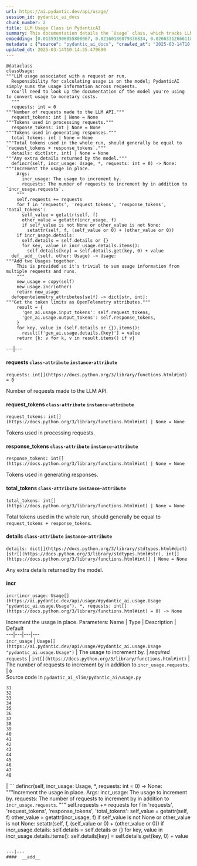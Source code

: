 ```yaml
---
url: https://ai.pydantic.dev/api/usage/
session_id: pydantic_ai_docs
chunk_number: 2
title: LLM Usage Class in PydanticAI
summary: This documentation details the `Usage` class, which tracks LLM usage metrics such as the number of requests, request and response tokens, and total tokens used. It also outlines a method to increment usage details based on additional input.
embedding: [0.013591906055808067, 0.02160186879336834, 0.02663312666118145, -0.05471806228160858, 0.044154923409223557, 0.006373552605509758, -0.029186302796006203, -0.0011686411453410983, 0.0071213580667972565, -0.012146358378231525, -0.0032603053841739893, -0.009061270393431187, -0.054968371987342834, -0.019962329417467117, 0.009549378417432308, -0.011989913880825043, -0.0007532807067036629, 0.03549414873123169, 0.018422914668917656, 0.06868543475866318, -0.010444240644574165, 0.05677061527967453, 0.061626654118299484, -0.022027399390935898, -0.0005100093549117446, -0.015031196177005768, -0.004083204083144665, 0.018698258325457573, -0.004173941910266876, -0.029586801305413246, 0.004965551197528839, -0.018598133698105812, -0.06282814592123032, 0.009549378417432308, -0.009192684665322304, -0.01166450884193182, 0.0019821529276669025, 0.02434277907013893, -0.0061607882380485535, 0.0031492295674979687, -0.03281581774353981, -0.07444259524345398, 0.0018648195546120405, 0.004148910753428936, -0.05371681600809097, 0.0263077225536108, 0.041651807725429535, -0.008028736338019371, 0.01381718646734953, 0.03424259275197983, 0.023579329252243042, -0.0173465758562088, -0.03319128602743149, -0.013679515570402145, -0.013829701580107212, -0.013804671354591846, -0.009305324405431747, 0.01677086018025875, 0.006367295049130917, -0.06217733770608902, 0.0313139483332634, -0.034618061035871506, 0.02793474681675434, -0.03914869576692581, -0.045431509613990784, 0.003739025676622987, 0.007678300607949495, 0.0665828213095665, -0.030537985265254974, -0.03857297822833061, 0.01929900422692299, 0.014280262403190136, -0.06032503396272659, 0.01839788444340229, -0.014280262403190136, 0.011933594010770321, -0.016645705327391624, 0.0718393549323082, 0.002787842648103833, 0.02903611585497856, 0.008704577572643757, 0.0014760547783225775, -0.017309030517935753, 0.014843462966382504, -3.881781594827771e-05, -0.04080075025558472, -0.03459302708506584, -0.020337797701358795, -0.002210562117397785, -0.08480548858642578, -0.027659403160214424, -0.03093848191201687, -0.034467872232198715, 0.010463014245033264, 0.049361396580934525, -0.0019195751519873738, -0.006608219817280769, 0.03379203379154205, 0.013541843742132187, 0.024104982614517212, 0.021777087822556496, -0.03241531923413277, -0.010957378894090652, -0.03151419758796692, 0.0030303318053483963, 0.02261563017964363, 0.013391656801104546, 0.013504297472536564, 0.011032472364604473, -0.01710878126323223, -0.0468582846224308, 0.031063638627529144, 0.0034887143410742283, -0.024079952389001846, -0.015319054946303368, -0.020012391731142998, -0.04971183463931084, 0.015932317823171616, -0.028710711747407913, -0.04740896821022034, -0.059473976492881775, -0.03862304240465164, 0.044480327516794205, -0.01436787098646164, 0.011902304366230965, -0.035519178956747055, 0.02327895537018776, -0.03549414873123169, -0.0164830032736063, -0.010882286354899406, 0.06678307056427002, -0.012083780020475388, 0.02931145951151848, -0.03056301549077034, -0.011626962572336197, -0.045631758868694305, -0.012903549708425999, 0.04655791074037552, -0.047984685748815536, 0.0019133173627778888, 0.044380202889442444, -0.020688233897089958, 0.0015707036945968866, 0.015243961475789547, -0.04645778611302376, 0.01449302677065134, 0.002268446609377861, -0.014217684976756573, 0.010794676840305328, -0.03647036477923393, -0.025932256132364273, 0.024492966011166573, -0.03136401250958443, -0.044680576771497726, 0.008341625332832336, -0.02012503333389759, -0.006927366368472576, 0.054868247359991074, 0.02299109660089016, -0.012327834032475948, -0.03601980209350586, 0.019461708143353462, 0.009611955843865871, -0.0370711125433445, 0.0066582816652953625, 0.016069987788796425, -0.05662042647600174, -0.02155180647969246, -0.0641297698020935, -0.037296392023563385, -0.028860898688435555, -0.027183812111616135, 0.0067020864225924015, -0.04483076184988022, -0.013854732736945152, -0.06257783621549606, -0.053066007792949677, -0.004461799748241901, 0.006858530919998884, -0.04375442489981651, -0.015682006254792213, 0.00044899596832692623, -0.07018730044364929, -0.011820953339338303, -0.027133749797940254, -0.02380460873246193, 0.0001490134745836258, 0.04755915701389313, 0.013979888521134853, 0.07904832065105438, 0.022778332233428955, 0.035143714398145676, 0.060775596648454666, 0.05018742382526398, -0.02040037512779236, 0.02883586660027504, 0.03311619162559509, -0.005228378344327211, -0.0038266347255557775, 0.001237476710230112, 0.02231525629758835, 0.007496824953705072, 0.04488082602620125, -0.03196476027369499, 0.03536899387836456, -0.046833254396915436, -0.04550660401582718, -0.009349129162728786, 0.00048497822717763484, -0.02385467104613781, -0.01154561061412096, -0.05226501077413559, 0.000677405099850148, 0.00368896359577775, -0.048885807394981384, 0.020563077181577682, -0.005334760528057814, -0.026082443073391914, -0.005084449425339699, 0.015268992632627487, -0.0036451590713113546, 0.023929765447974205, 0.032790787518024445, -0.03794720023870468, -0.009999938309192657, 0.0014604103052988648, -0.002715878188610077, -0.01523144543170929, -0.01111382432281971, 0.018948569893836975, -0.025268930941820145, -0.005522494204342365, -0.01188353169709444, -0.03281581774353981, 0.019386613741517067, -0.0013360368320718408, 0.04215243086218834, -0.014931071549654007, 0.02214003913104534, -0.013091283850371838, 0.009080043993890285, -0.004959293641149998, -0.00586980115622282, 0.05406725034117699, -0.02573200687766075, 0.01036914810538292, -0.008954888209700584, 0.005632005166262388, 0.01015638280659914, 0.04853536933660507, 0.02212752401828766, -0.03752167150378227, 0.023391595110297203, 0.004527506418526173, -0.022240163758397102, -0.03869813308119774, -0.012490536086261272, 0.04420498386025429, -0.04603225737810135, 0.05311606824398041, 0.05907347798347473, -0.021689478307962418, -0.05667049065232277, 0.046057287603616714, 0.014743338339030743, -0.0024421000853180885, 0.003009994048625231, 0.05371681600809097, 0.03008742444217205, -0.011964882723987103, 0.006276557222008705, -0.005409853998571634, 0.016257721930742264, 0.00792861171066761, 0.0037859592121094465, -0.04525629058480263, 0.015006165020167828, 0.01777210645377636, 0.023028643801808357, -0.025782069191336632, 0.012065007351338863, -0.01030031219124794, 0.04623250663280487, 0.04302852228283882, 0.019762080162763596, 0.03717123717069626, 0.009893556125462055, 0.014305293560028076, 0.008354141376912594, -0.02126394957304001, -0.04470560699701309, 0.003817248158156872, 0.02898605354130268, -0.024180077016353607, 0.0050656758248806, 0.017446700483560562, 0.012352865189313889, -0.03744657710194588, 0.0066582816652953625, 0.02361687645316124, 0.03266563266515732, 0.0006762317498214543, -0.024730760604143143, -0.016833437606692314, -0.00718393549323082, 0.029336489737033844, -0.007227740250527859, -0.007565660402178764, 0.005378565285354853, -0.0050030979327857494, 0.022165069356560707, 0.014255231246352196, -0.003282207529991865, 0.008060025051236153, 0.0011029343586415052, 0.008729608729481697, 0.04067559540271759, 0.01690853200852871, 0.003995595034211874, 0.02903611585497856, 0.06397958099842072, 0.005012484733015299, 0.015932317823171616, -0.023454172536730766, 0.03917372599244118, 0.003570065600797534, -0.015093774534761906, -0.010963637381792068, -0.02961183339357376, -0.01595734804868698, 0.010187671519815922, 0.01104498840868473, -0.0245805736631155, 0.030012330040335655, -0.00891108438372612, 0.021001122891902924, 0.019574347883462906, 0.03324134647846222, 0.005994956940412521, 0.06458032876253128, -0.031163763254880905, -0.016082504764199257, -0.046683065593242645, -0.0654313862323761, -0.03103860653936863, 0.008992435410618782, 0.03874819725751877, 0.023216377943754196, -0.014192653819918633, 0.04810984060168266, -0.003105425275862217, 0.02548169530928135, 0.015031196177005768, 0.0289359912276268, -0.018860960379242897, -0.013203923590481281, 0.03439277783036232, -0.032790787518024445, 0.0018241439247503877, 0.025757037103176117, -0.09461768716573715, 0.020062454044818878, -0.017421670258045197, -0.02710871957242489, -0.024417871609330177, 0.010688294656574726, 0.014693276025354862, -0.0066207353956997395, -0.05421743914484978, -0.0013516813050955534, 0.012296545319259167, 0.033316440880298615, 0.039073601365089417, -0.01653306372463703, -0.03862304240465164, 0.017071234062314034, 0.00023368910478893667, 0.019173849374055862, -0.008879794739186764, -0.011933594010770321, 0.03314122185111046, 0.020725779235363007, 0.007096326909959316, -0.0036013545468449593, 0.02966189570724964, 0.0025469178799539804, 0.007033749017864466, 0.0013055300805717707, -0.0263077225536108, -0.012227709405124187, 0.04135143384337425, -0.012916065752506256, -0.007177677936851978, 0.013241470791399479, -0.00016553793102502823, 0.0007149517768993974, 0.04057547077536583, 0.051514074206352234, 0.045005980879068375, -0.01748424768447876, -0.03927385061979294, 0.020675716921687126, -0.00011801788787124678, -0.02376706339418888, -0.008185180835425854, -0.012509309686720371, 0.03391718864440918, 0.04085081070661545, 0.01381718646734953, 0.06242765113711357, 0.03531892970204353, -0.017321545630693436, 0.016232691705226898, -0.00722148222848773, -0.0014533703215420246, -0.029787050560116768, 0.014004919677972794, 0.03098854422569275, 0.048560403287410736, 0.04665803536772728, -0.03464309126138687, -0.02165193110704422, -0.0014510236214846373, -0.058322545140981674, -0.02088848128914833, 0.004195843823254108, 0.004956164862960577, -0.026958532631397247, -0.0019774597603827715, -0.0289359912276268, -0.013141346164047718, -0.016357846558094025, 0.02011251635849476, -0.016645705327391624, 0.003210243070498109, -0.004630759824067354, -0.007133873645216227, 0.0318896658718586, 0.0446305125951767, -0.02610747329890728, 0.018047448247671127, -0.0353439636528492, 0.03559427335858345, 0.03176451101899147, -0.07914844900369644, -0.013541843742132187, -0.008979919366538525, -0.016745829954743385, 0.06372927129268646, 0.01782216876745224, -0.009205199778079987, 0.05982441082596779, -0.0022168199066072702, 0.04480573162436485, -0.05531880632042885, -0.040550436824560165, 0.04205230623483658, -0.008110087364912033, 0.014054981991648674, -0.037196267396211624, 0.025356540456414223, -0.0020588107872754335, -0.0020353442523628473, -0.016733312979340553, -0.028485432267189026, 0.010644489899277687, -0.024605605751276016, 0.00107164541259408, -0.0022543666418641806, 0.009036240167915821, 0.045681823045015335, -0.004380448721349239, 0.03391718864440918, 0.01576961576938629, -0.01785971410572529, -0.032165009528398514, -0.019286489114165306, 0.012571887113153934, -0.019962329417467117, 0.0026720736641436815, 0.02050049975514412, -0.001507343607954681, 0.0012069700751453638, 0.009730854071676731, -0.05073811113834381, -0.011489290744066238, 0.0034949721302837133, -0.035143714398145676, -0.03324134647846222, -0.024104982614517212, -0.013191408477723598, 0.012797167524695396, 0.053917065262794495, -0.012891034595668316, 0.03259053826332092, 0.0005424716509878635, -0.00047285377513617277, -0.014004919677972794, 0.00037194701144471765, -0.06613225489854813, -0.029386552050709724, -0.017596887424588203, 0.002634526928886771, 0.044154923409223557, 0.01931152120232582, -0.024680698290467262, 0.019699502736330032, -0.017133811488747597, -0.012697042897343636, 0.025506727397441864, -0.07844758033752441, -0.01161444652825594, 0.024079952389001846, 0.046833254396915436, -0.004245906136929989, 0.032740723341703415, 0.0029020472429692745, 0.02078835666179657, 0.00449308892711997, -0.0006969606620259583, 0.030437860637903214, -0.031113700941205025, 0.0012773701455444098, -0.0219898521900177, -0.0020275218412280083, -0.01719638891518116, -0.035994771867990494, 0.021489229053258896, 0.011658251285552979, -0.013979888521134853, -0.029686925932765007, -0.0008080363040789962, -0.010018711909651756, 0.0021839665714651346, -0.02816002629697323, 0.017521794885396957, -0.017947323620319366, -0.010075031779706478, -0.02826015092432499, -0.002969318302348256, 0.028710711747407913, 0.0514640137553215, -0.0004364804190117866, -0.0023529266472905874, -0.003723381320014596, 0.0026360913179814816, 0.051614198833703995, -0.041276343166828156, -0.014555605128407478, -0.024130014702677727, 0.022052429616451263, -0.03466812148690224, 0.02715878188610077, -0.0514640137553215, 0.0016411037649959326, 0.03136401250958443, 0.0031899053137749434, -0.03294097259640694, 0.0306631401181221, -0.03416749835014343, 0.029336489737033844, -0.035243839025497437, 0.02491849474608898, 0.018998632207512856, -0.051564138382673264, 0.020425405353307724, 0.02175205573439598, 0.01958686299622059, -0.003970563877373934, 0.028685681521892548, 0.041551683098077774, -0.0008917342056520283, 0.004552537575364113, -0.032890912145376205, -0.010913575068116188, -0.04375442489981651, 0.016633188351988792, 0.012521824799478054, -0.005118866916745901, -0.012991159223020077, -0.03484334051609039, -0.021777087822556496, 0.0034605544060468674, -0.027859652414917946, -0.04943649098277092, 0.0038673102390021086, -0.03431768715381622, 0.061826903373003006, 0.03559427335858345, 0.005951152183115482, -0.017509279772639275, 0.015431694686412811, 0.021426651626825333, 0.0004302226298023015, -0.026958532631397247, 0.0544176883995533, -0.003917372785508633, -0.006135757081210613, 0.0058259968645870686, 0.009417964145541191, 0.015969863161444664, -0.01166450884193182, -0.027008594945073128, 0.0130287054926157, -0.028910961002111435, 0.029862143099308014, 0.00941170658916235, 0.0044086086563766, -0.01824769750237465, 0.026482941582798958, -0.01394234225153923, -0.04665803536772728, 0.0008119474514387548, -0.01988723687827587, -0.04996214434504509, 0.017922293394804, -0.02300361357629299, 0.021877212449908257, 0.009161395020782948, -0.04755915701389313, 0.018047448247671127, -0.008498070761561394, -0.0020056196954101324, -0.014943587593734264, 0.042177461087703705, 0.010588170029222965, -0.04881071299314499, -0.026382816955447197, 0.025469180196523666, 0.011633220128715038, -0.022502990439534187, 0.023303987458348274, 0.033266376703977585, -0.00651435274630785, -0.013692030683159828, 0.012039976194500923, 0.013629453256726265, 0.009380417875945568, 0.011082534678280354, 0.0051689292304217815, 0.014580636285245419, 0.050813205540180206, 0.04828505963087082, 0.0027768914587795734, 0.0033291408326476812, 0.007252771407365799, -0.010437983088195324, 0.03479327633976936, 0.029136240482330322, -0.01111382432281971, -0.01916133426129818, -0.020588109269738197, 0.04733387753367424, -0.007922354154288769, 0.037196267396211624, 0.006289072800427675, -0.015581881627440453, 0.0014987392351031303, -0.0075093405321240425, 0.017747074365615845, -0.0341925285756588, -0.0027643758803606033, -0.007784682791680098, -0.00655189948156476, 0.03071320243179798, 0.030262641608715057, 0.014555605128407478, 0.01235912274569273, 0.030838359147310257, 0.02347920462489128, -0.03812241926789284, 0.06963662058115005, 0.03717123717069626, 0.03521880507469177, -0.020613139495253563, 0.030012330040335655, 0.0031132474541664124, -0.02851046249270439, -0.02903611585497856, 0.05406725034117699, 0.02040037512779236, -0.01087602786719799, -0.02931145951151848, -0.026457909494638443, 0.014242716133594513, -0.044154923409223557, -0.00960569828748703, -0.007628238294273615, 0.029787050560116768, 0.031213825568556786, -0.011432970874011517, -0.006852273363620043, 0.008210211992263794, -0.044380202889442444, 0.012377896346151829, -0.004877942614257336, 0.028009839355945587, -0.018523039296269417, 0.0017334060976281762, -0.033216316252946854, 0.0053629204630851746, -0.010619458742439747, -0.015081258490681648, -0.01091983262449503, -0.017947323620319366, 0.02615753561258316, -0.023078706115484238, 0.018260212615132332, 0.0022997355554252863, -0.008404203690588474, 0.001502650324255228, 0.013391656801104546, 0.007615722715854645, 0.04753412678837776, -0.04738393798470497, -0.013441719114780426, 0.00259385141544044, -0.0009152008569799364, -0.01111382432281971, -0.010012454353272915, 0.0031492295674979687, 0.008060025051236153, -0.016232691705226898, 0.007453020196408033, -0.010262764990329742, 0.027909714728593826, 0.016983624547719955, 0.04365430027246475, -3.231558730476536e-05, -0.006570673082023859, -0.0228909719735384, 0.036820799112319946, 0.020613139495253563, -0.02337907999753952, -0.015181383118033409, -0.010556881316006184, -0.041751932352781296, 0.024805855005979538, -0.029862143099308014, 0.020225156098604202, -0.015694521367549896, -0.04297845810651779, -0.003842279314994812, 0.008942373096942902, -0.002609495772048831, 0.006889820098876953, 0.00740295834839344, 0.014718307182192802, -0.058172356337308884, 0.0509633906185627, -0.043804485350847244, 0.008304079063236713, 0.0176344346255064, 0.0033385276328772306, 0.023291470482945442, 0.01163947768509388, 0.017309030517935753, -0.0008056896622292697, -0.047358907759189606, 0.005522494204342365, -0.024455418810248375, -0.0075093405321240425, 0.004189586266875267, 0.010569396428763866, 0.001106845447793603, -0.010882286354899406, -0.01849800907075405, -0.027033625170588493, -0.01566949114203453, 0.02017509564757347, -0.05877310410141945, 0.03146413713693619, 0.018272727727890015, -0.004574439954012632, 0.014242716133594513, -0.006777179893106222, -0.006257783621549606, -0.04638269171118736, 0.008779670111835003, -0.01441793330013752, -0.006198334973305464, 0.00039150260272435844, -0.005231507122516632, -0.057271238416433334, 0.012809683568775654, -0.019812142476439476, 0.0035262610763311386, -0.035143714398145676, 0.008510585874319077, -0.010100062936544418, -0.038297634571790695, -0.022252678871154785, 0.006054405588656664, -0.01983717456459999, -0.003152358578518033, 0.02041289024055004, 0.024355294182896614, -0.08851009607315063, -0.003110118443146348, 0.0544176883995533, 0.013354110531508923, 0.030863389372825623, 0.017371607944369316, 0.016971109434962273, -0.012640723027288914, -0.025268930941820145, -0.03103860653936863, 0.01863567903637886, -0.02961183339357376, 0.0026235757395625114, -0.033266376703977585, -9.76800947682932e-05, -0.004918618127703667, -0.0028832738753408194, 0.013454235158860683, 0.04795965552330017, -0.017409155145287514, -0.021902242675423622, 0.01530653890222311, -0.012340349145233631, 0.002133904257789254, -0.011683282442390919, 0.018072480335831642, -0.0005014049238525331, 0.012321576476097107, 0.013491781428456306, -0.019674472510814667, 0.009624470956623554, 0.0015933881513774395, 0.014267747290432453, 0.013854732736945152, -0.017208905890583992, 0.04277820885181427, 0.011877273209393024, 0.01245298981666565, 0.0038798258174210787, -0.010813450440764427, 0.04891083762049675, -0.029912205412983894, 0.03769689053297043, 0.04753412678837776, 0.01839788444340229, 0.007146389223635197, -0.026908470317721367, -0.011608188971877098, -0.001608250429853797, 0.003970563877373934, 0.01480591669678688, -0.011232721619307995, -0.004186457488685846, -0.0059636677615344524, 0.013454235158860683, 0.059524040669202805, -0.028059901669621468, -0.002144855447113514, -0.0003162136417813599, 0.02376706339418888, 0.05036264285445213, -0.00968079175800085, -0.013529328629374504, -0.010012454353272915, -0.005725872237235308, -0.022678207606077194, 0.026407847180962563, -0.03123885579407215, 0.0019774597603827715, 0.013516812585294247, 0.037571731954813004, 0.006833499763160944, -0.01800990104675293, -0.0193615835160017, -0.0002667380322236568, 0.002762811491265893, 0.02821008861064911, 0.022678207606077194, -0.01008128933608532, 0.017133811488747597, 0.06728368997573853, 0.005287827458232641, 0.0007544540567323565, 0.027534248307347298, 0.006057534832507372, 0.0217019934207201, -0.022252678871154785, -0.025706974789500237, -0.026032380759716034, 0.029762020334601402, 0.015268992632627487, 0.006016858853399754, 0.03481831029057503, -0.008704577572643757, -0.027058657258749008, -0.006239010486751795, -0.021238917484879494, 0.006733375135809183, 0.0019023662898689508, -0.00871709268540144, -0.01473082322627306, 0.008247759193181992, -0.004724626895040274, 0.012840972281992435, -0.011007441207766533, 0.04598219320178032, 0.010707068257033825, -0.015744583681225777, -0.007609465159475803, 0.03549414873123169, -0.01173960231244564, -0.0033792031463235617, -0.028660649433732033, 0.08029988408088684, -0.013491781428456306, 0.020613139495253563, -0.016896016895771027, 0.00037898702430538833, -0.023366564884781837, 0.0085481321439147, -0.019148817285895348, 0.03093848191201687, -0.029211334884166718, -0.006345392670482397, -0.014981133863329887, 0.01772204414010048, 0.0023544910363852978, -0.005522494204342365, 0.023679453879594803, -0.0382225438952446, 0.0051595428958535194, 0.050988420844078064, -0.009937360882759094, 0.009906071238219738, -0.0596742257475853, -0.006329748313874006, 0.03113873116672039, -0.03113873116672039, 0.002715878188610077, -0.01533157005906105, -0.01743418537080288, -0.000724338460713625, 0.03779701516032219, -0.0029427227564156055, -0.04130137339234352, 0.03459302708506584, 0.011245237663388252, -0.007290318142622709, -0.01023147627711296, -0.012584403157234192, -0.021326526999473572, 0.0023560556583106518, 0.015156351961195469, 0.007071295753121376, -0.03141407296061516, 0.02941158413887024, 0.012759621255099773, -0.0393739752471447, 0.022202616557478905, 0.003069442929700017, -0.034993525594472885, 0.03579452261328697, 0.027384061366319656, 0.028485432267189026, -0.0009816897800192237, -0.007966158911585808, -0.020613139495253563, -0.004721497651189566, 0.020900998264551163, -0.016983624547719955, 0.006426743697375059, -0.02448044903576374, 0.010212702676653862, 0.030888419598340988, 0.008923599496483803, 0.021576838567852974, 0.012866003438830376, 0.03186463564634323, 0.04022503271698952, -0.0006465073092840612, -0.015932317823171616, 0.017421670258045197, 0.018948569893836975, 0.01624520681798458, 0.041801996529102325, -0.005572556518018246, 0.01958686299622059, 0.030062392354011536, 0.0014064369024708867, 0.02495604194700718, 0.02600734867155552, 0.004033141769468784, 0.014267747290432453, 0.01743418537080288, -0.038297634571790695, 0.011151370592415333, 0.009943618439137936, 0.0058228676207363605, -0.018235182389616966, 0.03439277783036232, 0.013016190379858017, 0.034467872232198715, -0.01478088553994894, -0.016745829954743385, 0.011845984496176243, 0.04355417564511299, -0.027509218081831932, -0.0027612471021711826, -0.0034261366818100214, 0.022027399390935898, -0.029711958020925522, -0.0006410317146219313, -0.033316440880298615, 0.01653306372463703, -0.04911108687520027, -0.008460523560643196, -0.028660649433732033, 0.016257721930742264, 0.001332125742919743, -0.02600734867155552, -0.043429020792245865, 0.01310379896312952, 0.006035632453858852, -0.0036451590713113546, 0.003247789805755019, 0.015519303269684315, 0.004824751056730747, 0.020588109269738197, 0.05111357569694519, 0.01243421621620655, -0.008485554717481136, 0.024017373099923134, -0.04645778611302376, -0.029211334884166718, 0.015682006254792213, -0.002025957452133298, -0.006470548454672098, -0.010050000622868538, -0.011533095501363277, 0.013391656801104546, -0.002213690895587206, 0.016983624547719955, -0.01576961576938629, 0.003948661498725414, 7.70489641581662e-05, 0.00028668472077697515, 0.03003736212849617, 0.04255292937159538, 0.02821008861064911, -0.015093774534761906, 0.021051185205578804, 0.0008275919244624674, 0.003964305855333805, -0.03098854422569275, 0.06463038921356201, 0.006120112258940935, 0.005369178485125303, 0.011195175349712372, 0.00047989378799684346, 0.009180168621242046, 0.023341532796621323, 0.04277820885181427, -0.005960538983345032, 0.037196267396211624, -0.05346650257706642, -0.04440523311495781, -0.0023779578041285276, -0.017997385933995247, 0.024931009858846664, 0.022553052753210068, -0.026482941582798958, 0.007309091277420521, -0.011564384214580059, 0.010888543911278248, -0.013929826207458973, 0.006245268043130636, 0.008541874587535858, -0.030863389372825623, -0.02740909345448017, -0.004602599889039993, -0.007959901355206966, -0.011708313599228859, -0.012703301385045052, -0.026407847180962563, 0.013679515570402145, 0.0007337251445278525, 0.016983624547719955, -0.026883438229560852, 0.013141346164047718, -0.018135057762265205, 0.0029536739457398653, 0.039449069648981094, 0.008629484102129936, 0.02055056206882, 0.016032442450523376, -0.002999042859300971, 0.014155106619000435, -0.009230230934917927, -0.0014173879753798246, -0.010663263499736786, 0.024355294182896614, -0.0003166047390550375, -0.02117634005844593, -0.013704546727240086, 0.017697012051939964, 0.042853303253650665, -0.012340349145233631, 0.010913575068116188, 0.01604495756328106, -0.007909839041531086, -0.020538046956062317, 0.015882255509495735, 0.00864825677126646, -0.00936790183186531, 0.025406602770090103, 0.037671856582164764, -0.030813327059149742, -0.022878456860780716, -0.016996141523122787, 0.00785351824015379, 0.018272727727890015, 0.01604495756328106, 0.018523039296269417, 0.011220206506550312, 0.028134996071457863, -0.004715240094810724, -0.012941096909344196, -0.010450499132275581, -0.016508033499121666, -0.004080074839293957, 0.04020000249147415, -0.0005721960915252566, -0.025168806314468384, -7.401785114780068e-05, -0.038247574120759964, 0.0336168147623539, -0.057221174240112305, -0.012797167524695396, -0.01929900422692299, -0.007672043051570654, 0.028385307639837265, -0.021576838567852974, 0.004774689208716154, -0.0017756461165845394, -0.019173849374055862, 0.002173015382140875, -0.026407847180962563, -0.007728362921625376, -0.002320073312148452, 0.018986115232110023, 0.0897616520524025, 0.013754609040915966, 0.0016989882569760084, 0.019674472510814667, 0.02237783372402191, 0.007058780174702406, 0.02012503333389759, 0.010193930007517338, -0.013304048217833042, -0.022865941748023033, 0.0022230776958167553, 0.046582940965890884, 0.033166252076625824, 0.007672043051570654, 0.0006977429147809744, 0.015131320804357529, 0.025757037103176117, 0.009061270393431187, 0.005635134410113096, 0.016883499920368195, 0.02424265444278717, -0.004981196019798517, -0.016370361670851707, -0.01657061092555523, 0.015444209799170494, -0.0046683065593242645, 0.01599489524960518, -0.003376074368134141, 0.05687073990702629, 0.007815971970558167, 0.012571887113153934, -0.017309030517935753, 0.061676718294620514, 0.020900998264551163, -0.041601747274398804, -0.0190737247467041, 0.0012695478508248925, 0.002867629285901785, 0.004317870829254389, 0.038823291659355164, 0.004183328244835138, 0.012052491307258606, -0.002668944653123617, -0.018961085006594658, -0.028660649433732033, 0.004812235478311777, 0.03346662595868111, -0.015481757000088692, 0.005960538983345032, -0.0018882862059399486, 0.011871015653014183, 0.002822260372340679, 0.013604422099888325, -0.006307845935225487, -0.010669521056115627, 0.01389227993786335, -0.0030835228972136974, 0.05018742382526398, -0.02898605354130268, 0.011795922182500362, -0.06633250415325165, 0.03376699984073639, 0.004621373489499092, 0.020250188186764717, 0.002381086815148592, -0.010475530289113522, -0.011426713317632675, -0.028585556894540787, -0.015456725843250751, 0.03381706401705742, -0.012966128066182137, 0.01633281633257866, 0.0019414774142205715, 0.031013576313853264, -0.01715884357690811, 0.015869740396738052, -0.012584403157234192, -0.024130014702677727, 0.046582940965890884, -0.01724645122885704, 0.004205230623483658, -0.012233966961503029, -0.020100001245737076, 0.01997484639286995, -0.05011233314871788, -0.053917065262794495, 0.009474284946918488, 0.026382816955447197, -0.04465554654598236, 0.013404172845184803, 0.009004950523376465, -0.0010646054288372397, 0.017546825110912323, -0.013466750271618366, 0.005290956236422062, -0.008422977291047573, 0.0065894462168216705, 0.017659464851021767, -0.009780916385352612, -0.006758406292647123, 0.03857297822833061, -0.0032915943302214146, -0.0006292983889579773, 0.07439253479242325, -0.015093774534761906, 0.004342901986092329, 0.011257752776145935, 0.0055068498477339745, -0.023103738203644753, -0.004524377640336752, 0.012953612022101879, -0.01829775981605053, 0.015644459053874016, 0.0020290864631533623, 0.008979919366538525, 0.006858530919998884, -0.00800370518118143, 0.03784707561135292, 0.001921139657497406, -0.03789713978767395, 0.014956102706491947, -0.010519334115087986, 0.009217715822160244, 0.01604495756328106, -0.009881040081381798, 0.01585722342133522, 0.015844708308577538, -0.02841033786535263, -0.01255311444401741, -0.002381086815148592, -0.004026883747428656, -0.003376074368134141, 0.0043616751208901405, -0.014405418187379837, -0.003469940973445773, 0.01032534334808588, 0.0007618851959705353, -0.015118805691599846, -0.019374098628759384, 0.01877335086464882, -0.022014882415533066, 0.024104982614517212, -0.010481787845492363, 0.006345392670482397, -0.00795364286750555, 0.013491781428456306, 0.007133873645216227, -0.0072715445421636105, -0.005478689447045326, 0.018472976982593536, 0.0034730699844658375, -0.029086178168654442, -0.020300250500440598, 0.02673325128853321, 0.007146389223635197, -0.04310361295938492, 0.017847198992967606, -0.0015628815162926912, 0.01099492609500885, 0.011439228430390358, 0.004815364722162485, -0.0053942096419632435, -0.008848506025969982, 0.00948680005967617, 0.04197721183300018, 0.026758283376693726, -0.010162640362977982, -0.018698258325457573, -0.0002419024531263858, -0.036144960671663284, 0.013166377320885658, -0.035143714398145676, 0.014405418187379837, -0.003222758648917079, -0.004133265931159258, -0.007815971970558167, 0.0012124455533921719, 0.005572556518018246, -0.023829640820622444, -0.02993723750114441, -0.0555691197514534, -0.01944919116795063, -0.004561924375593662, 0.024730760604143143, -0.0033166254870593548, -0.027809590101242065, 0.005535009782761335, -0.014317809604108334, -0.007872291840612888, -0.0070775533095002174, 0.015481757000088692, -0.01816008798778057, 0.0017099394463002682, -0.030212579295039177, 0.03702104836702347, 0.001507343607954681, 0.006795953027904034, 0.018911022692918777, 0.003898599185049534, 0.0003072180843446404, -0.008654515258967876, 0.020375343039631844, -0.05221494659781456, -0.00968079175800085, 0.011814695782959461, 0.04105105996131897, 0.014405418187379837, 0.007453020196408033, 0.01958686299622059, -0.00724651338532567, -0.01245298981666565, 0.01934906654059887, 0.008329110220074654, -0.012340349145233631, 0.02931145951151848, 0.019086239859461784, -0.0020588107872754335, 0.025807099416851997, 0.020049938932061195, -0.023441657423973083, 0.03156426176428795, -0.0038610524497926235, 0.006777179893106222, -0.00026595580857247114, 0.030963514000177383, -0.018560586497187614, 0.017797136679291725, 0.026357784867286682, -0.01036914810538292, 0.014205168932676315, 0.05366675183176994, 0.016595643013715744, -0.02078835666179657, -0.0029849628917872906, 0.021051185205578804, -0.02448044903576374, 0.02683337591588497, -0.02543163299560547, 0.02773449756205082, 0.0070775533095002174, 0.011946109123528004, 0.019374098628759384, 0.014818431809544563, -0.006045019254088402, -0.007884807884693146, -0.03229016438126564, 0.02409246750175953, 0.03737148270010948, 0.010256507433950901, 0.02011251635849476, -0.00295836734585464, 0.02011251635849476, -0.0058541567996144295, -0.031213825568556786, 0.027559280395507812, 0.0033197542652487755, -0.014117560349404812, 0.01959937810897827, 0.033842094242572784, 0.017997385933995247, -0.010669521056115627, 0.04805978015065193, -0.0006860095309093595, -0.007941127754747868, 0.0020885353442281485, 0.04861046373844147, -0.02098860591650009, 0.0010458320612087846, -0.03176451101899147, -0.0038798258174210787, -0.009267778135836124, 0.0050156135112047195, -0.02730896882712841, 0.03276575729250908, 0.016608158126473427, 0.008504328317940235, -0.006367295049130917, -0.01733406074345112, 0.018560586497187614, -0.035619303584098816, 0.025807099416851997, 0.022402865812182426, -0.025832131505012512, -0.005469303112477064, -0.0015918237622827291, 0.042803239077329636, -0.005347276106476784, 0.03396724909543991, 0.0346931517124176, 0.006614477373659611, 0.022502990439534187, 0.014004919677972794, -0.01604495756328106, -0.03018754906952381, -0.012102553620934486, 0.008823474869132042, -0.010150125250220299, -0.03622005134820938, -0.03414246812462807, -0.01690853200852871, 0.006670797243714333, -0.029086178168654442, 0.014993649907410145, 0.006019988097250462, -0.015744583681225777, 0.043804485350847244, -0.0042396485805511475, 0.02573200687766075, -0.05642017722129822, 0.03076326474547386, 0.02319134585559368, -0.0034323944710195065, -0.026608096435666084, 0.03166438639163971, -0.007152646780014038, -0.017509279772639275, -0.008973661810159683, -0.047434002161026, 0.001001245342195034, 0.041226278990507126, 0.02165193110704422, 0.02183966524899006, 0.022302741184830666, 0.003081958508118987, -0.018460461869835854, -0.0008768719271756709, -0.007640753872692585, -0.0029896562919020653, 0.016658220440149307, 0.0036138701252639294, 0.006220236886292696, 0.011489290744066238, 0.026883438229560852, -0.0023247667122632265, -0.021964820101857185, 0.03531892970204353, 0.028910961002111435, 0.01743418537080288, 0.02783462218940258, -0.018222665414214134, 0.0013501167995855212, 0.032991036772727966, -0.017083749175071716, -0.030362766236066818, 0.030112454667687416, 0.02356681413948536, 0.01844794675707817, -0.006683312822133303, 0.01106376200914383, 0.020475467666983604, 0.023316502571105957, 0.05571930482983589, 0.008397946134209633, 0.008679546415805817, -0.002316944533959031, -0.00021002686116844416, 0.014568120241165161, -0.025782069191336632, 0.0064642904326319695, -0.02544414810836315, -0.024743277579545975, 0.008723350241780281, 0.010694552212953568, 0.004593213088810444, 0.006264041643589735, 0.02798480913043022, -0.015068743377923965, -0.03319128602743149, -0.0033416564110666513, -0.009148879908025265, 0.027809590101242065, 0.031263887882232666, -0.006871046498417854, 0.0048622977919876575, 0.03894844651222229, 0.01297864317893982, 0.0036389012821018696, -0.02327895537018776, 0.015018681064248085, -0.019148817285895348, 0.015869740396738052, -0.05436762422323227, 0.03957422450184822, 0.0033260120544582605, 0.05371681600809097, -0.0021229530684649944, -0.006188948173075914, 0.009693306870758533, 0.014142591506242752]
metadata : {"source": "pydantic_ai_docs", "crawled_at": "2025-03-14T10:14:35.479690", "url_path": "/api/usage/", "chunk_size": 4818}
updated_dt: 2025-03-14T10:14:35.479690
---
```

```
@dataclass
classUsage:
"""LLM usage associated with a request or run.
  Responsibility for calculating usage is on the model; PydanticAI simply sums the usage information across requests.
  You'll need to look up the documentation of the model you're using to convert usage to monetary costs.
  """
  requests: int = 0
"""Number of requests made to the LLM API."""
  request_tokens: int | None = None
"""Tokens used in processing requests."""
  response_tokens: int | None = None
"""Tokens used in generating responses."""
  total_tokens: int | None = None
"""Total tokens used in the whole run, should generally be equal to `request_tokens + response_tokens`."""
  details: dict[str, int] | None = None
"""Any extra details returned by the model."""
  defincr(self, incr_usage: Usage, *, requests: int = 0) -> None:
"""Increment the usage in place.
    Args:
      incr_usage: The usage to increment by.
      requests: The number of requests to increment by in addition to `incr_usage.requests`.
    """
    self.requests += requests
    for f in 'requests', 'request_tokens', 'response_tokens', 'total_tokens':
      self_value = getattr(self, f)
      other_value = getattr(incr_usage, f)
      if self_value is not None or other_value is not None:
        setattr(self, f, (self_value or 0) + (other_value or 0))
    if incr_usage.details:
      self.details = self.details or {}
      for key, value in incr_usage.details.items():
        self.details[key] = self.details.get(key, 0) + value
  def__add__(self, other: Usage) -> Usage:
"""Add two Usages together.
    This is provided so it's trivial to sum usage information from multiple requests and runs.
    """
    new_usage = copy(self)
    new_usage.incr(other)
    return new_usage
  defopentelemetry_attributes(self) -> dict[str, int]:
"""Get the token limits as OpenTelemetry attributes."""
    result = {
      'gen_ai.usage.input_tokens': self.request_tokens,
      'gen_ai.usage.output_tokens': self.response_tokens,
    }
    for key, value in (self.details or {}).items():
      result[f'gen_ai.usage.details.{key}'] = value
    return {k: v for k, v in result.items() if v}

```
  
---|---  
####  requests `class-attribute` `instance-attribute`
```
requests: int[](https://docs.python.org/3/library/functions.html#int) = 0

```

Number of requests made to the LLM API.
####  request_tokens `class-attribute` `instance-attribute`
```
request_tokens: int[](https://docs.python.org/3/library/functions.html#int) | None = None

```

Tokens used in processing requests.
####  response_tokens `class-attribute` `instance-attribute`
```
response_tokens: int[](https://docs.python.org/3/library/functions.html#int) | None = None

```

Tokens used in generating responses.
####  total_tokens `class-attribute` `instance-attribute`
```
total_tokens: int[](https://docs.python.org/3/library/functions.html#int) | None = None

```

Total tokens used in the whole run, should generally be equal to `request_tokens + response_tokens`.
####  details `class-attribute` `instance-attribute`
```
details: dict[](https://docs.python.org/3/library/stdtypes.html#dict)[str[](https://docs.python.org/3/library/stdtypes.html#str), int[](https://docs.python.org/3/library/functions.html#int)] | None = None

```

Any extra details returned by the model.
####  incr
```
incr(incr_usage: Usage[](https://ai.pydantic.dev/api/usage/#pydantic_ai.usage.Usage "pydantic_ai.usage.Usage"), *, requests: int[](https://docs.python.org/3/library/functions.html#int) = 0) -> None

```

Increment the usage in place.
Parameters:
Name | Type | Description | Default  
---|---|---|---  
`incr_usage` |  `Usage[](https://ai.pydantic.dev/api/usage/#pydantic_ai.usage.Usage "pydantic_ai.usage.Usage")` |  The usage to increment by. |  _required_  
`requests` |  `int[](https://docs.python.org/3/library/functions.html#int)` |  The number of requests to increment by in addition to `incr_usage.requests`. |  `0`  
Source code in `pydantic_ai_slim/pydantic_ai/usage.py`
```
31
32
33
34
35
36
37
38
39
40
41
42
43
44
45
46
47
48
```
| ```
defincr(self, incr_usage: Usage, *, requests: int = 0) -> None:
"""Increment the usage in place.
  Args:
    incr_usage: The usage to increment by.
    requests: The number of requests to increment by in addition to `incr_usage.requests`.
  """
  self.requests += requests
  for f in 'requests', 'request_tokens', 'response_tokens', 'total_tokens':
    self_value = getattr(self, f)
    other_value = getattr(incr_usage, f)
    if self_value is not None or other_value is not None:
      setattr(self, f, (self_value or 0) + (other_value or 0))
  if incr_usage.details:
    self.details = self.details or {}
    for key, value in incr_usage.details.items():
      self.details[key] = self.details.get(key, 0) + value

```
  
---|---  
####  __add__